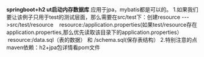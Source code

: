 **springboot+h2 ut启动内存数据库**
应用于jpa，mybatis都是可以的。
1.如果我们要让该例子只用于test的测试层面，那么需要在src/test下：创建resource --->src/test/resource
    resource:/application.properties(如果test/resource存在application.properties,那么优先读取该目录下的application.properties）
    resource:/data.sql（表的数据） 和 /schema.sql(保存表结构）
2.特别注意的点maven依赖：h2+jpa包详情看pom文件

